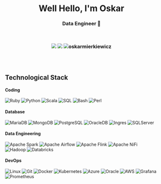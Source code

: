 <h1 align="center">Well Hello, I'm Oskar</h1>
<h3 align="center">Data Engineer 💾</h3>
<br>

<h3 align="center">
  
[![](https://img.shields.io/badge/LinkedIn-OskarMierkiewicz-blue?style=flat-square)](https://www.linkedin.com/in/oskar-mierkiewicz-1a67b0a6/)
[![](https://img.shields.io/badge/Email-o.mierkiewicz@gmail.com-orange?style=flat-square)](mailto:o.mierkiewicz@gmail.com)
<img src="https://komarev.com/ghpvc/?username=oskarmierkiewicz&label=Profile%20views&color=0e75b6&style=flat" alt="oskarmierkiewicz" />
</h3>

<br>
<br>

## Technological Stack

#### Coding

![Ruby](https://img.shields.io/badge/Ruby-red?logo=Ruby)
![Python](http://img.shields.io/badge/-Python-3776AB?style=flat-square&logo=python&logoColor=ffffff)
![Scala](https://img.shields.io/badge/Scala-red?logo=Scala)
![SQL](https://img.shields.io/badge/SQL-blue?logo=SQL)
![Bash](http://img.shields.io/badge/-Bash-4EAA25?style=flat-square&logo=gnu-bash&logoColor=ffffff)
![Perl](https://img.shields.io/badge/Perl-grey?logo=Perl)

#### Database

![MariaDB](http://img.shields.io/badge/-MariaDB-003545?style=flat-square&logo=mariadb&logoColor=ffffff)
![MongoDB](https://img.shields.io/badge/MongoDB-green?logo=MongoDB)
![PostgreSQL](https://img.shields.io/badge/PostgreSQL-white?logo=PostgreSQL)
![OracleDB](https://img.shields.io/badge/OracleDB-red?logo=OracleDB)
![Ingres](http://img.shields.io/badge/-Ingres-005571?style=flat-square&logo=ingres&logoColor=red)
![SQLServer](http://img.shields.io/badge/-SQLServer-005571?style=flat-square&logo=sqlserver&logoColor=blue)


#### Data Engineering 

![Apache Spark](http://img.shields.io/badge/-Apache_Spark-E25A1C?style=flat-square&logo=apache-spark&logoColor=ffffff)
![Apache Airflow](http://img.shields.io/badge/-Apache_Airflow-E27A1C?style=flat-square&logo=apache-airflow&logoColor=ffffff)
![Apache Flink](http://img.shields.io/badge/-Apache_Flink-E25A1C?style=flat-square&logo=apache-flink&logoColor=ffffff)
![Apache NiFi](https://img.shields.io/badge/Apache_NiFi-grey?logo=Apache_NiFi)
![Hadoop](https://img.shields.io/badge/Hadoop-yellow?logo=Hadoop)
![Databricks](https://img.shields.io/badge/Databricks-white?logo=Databricks)


#### DevOps

![Linux](http://img.shields.io/badge/-Linux-FCC624?style=flat-square&logo=linux&logoColor=ffffff)
![Git](http://img.shields.io/badge/-Git-F05032?style=flat-square&logo=git&logoColor=ffffff)
![Docker](http://img.shields.io/badge/-Docker-2496ED?style=flat-square&logo=docker&logoColor=ffffff)
![Kubernetes](http://img.shields.io/badge/-Kubernetes-2496ED?style=flat-square&logo=kubernetes&logoColor=ffffff)
![Azure](https://img.shields.io/badge/Azure-blue?logo=Azure)
![Oracle](https://img.shields.io/badge/Oracle-red?logo=Oracle)
![AWS](https://img.shields.io/badge/AWS-orange?logo=AWS)
![Grafana](https://img.shields.io/badge/Grafana-white?logo=Grafana)
![Prometheus](https://img.shields.io/badge/Prometheus-blue?logo=Prometheus)

